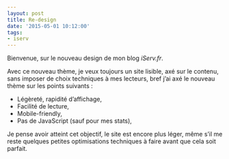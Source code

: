 ```yaml
---
layout: post
title: Re-design
date: '2015-05-01 10:12:00'
tags:
- iserv
---
```


Bienvenue, sur le nouveau design de mon blog *iServ.fr*.

Avec ce nouveau thème, je veux toujours un site lisible, axé sur le contenu, sans imposer de choix techniques à mes lecteurs, bref j’ai axé le nouveau thème sur les points suivants :

+ Légèreté, rapidité d’affichage,
+ Facilité de lecture,
+ Mobile-friendly,
+ Pas de JavaScript (sauf pour mes stats),

Je pense avoir atteint cet objectif, le site est encore plus léger, même s’il me reste quelques petites optimisations techniques à faire avant que cela soit parfait.